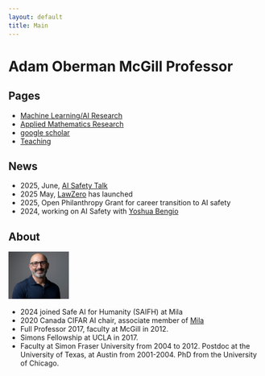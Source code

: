 ```yaml
---
layout: default
title: Main
---
```

# Adam Oberman McGill Professor

## Pages
- [Machine Learning/AI Research](research.md)
- [Applied Mathematics Research](research_math.md)
- [google scholar](https://scholar.google.com/citations?user=LPAZlL8AAAAJ&hl=en)
- [Teaching](teaching.md)

## News 
- 2025, June, [AI Safety Talk](https://www.birs.ca/events/2025/5-day-workshops/25w5382/videos/watch/202506240901-Oberman.html)
- 2025 May, [LawZero](https://lawzero.org/en) has launched 
- 2025, Open Philanthropy Grant for career transition to AI safety
- 2024, working on AI Safety with [Yoshua Bengio](https://yoshuabengio.org/)


## About 
<img src="Adam3.jpeg" alt="Adam Oberman Photo" width="120"/>

- 2024 joined Safe AI for Humanity (SAIFH) at Mila
- 2020 Canada CIFAR AI chair, associate member of [Mila](https://mila.quebec/en/mila/team/) 
- Full Professor 2017, faculty at McGill in 2012.
- Simons Fellowship at UCLA in 2017. 
- Faculty at Simon Fraser  University from 2004 to 2012. Postdoc at the University of Texas, at  Austin from 2001-2004.  PhD from  the University of Chicago.


